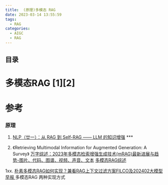 ```yaml
---
title:  (原理)多模态 RAG
date: 2023-03-14 13:55:59
tags:
  - RAG
categories: 
  - AIGC
  - RAG  
---
```


<p></p>
<!-- more -->

## 目录
<!-- toc -->

# 多模态RAG [1][2]



# 参考
### 原理
1. [NLP（廿一）：从 RAG 到 Self-RAG —— LLM 的知识增强](https://zhuanlan.zhihu.com/p/661465330?utm_id=0) *** 

2. 《Retrieving Multimodal Information for Augmented Generation: A Survey》
   [万字综述：2023年多模态检索增强生成技术(mRAG)最新进展与趋势-图片、代码、图谱、视频、声音、文本](https://zhuanlan.zhihu.com/p/665078079) 
   [多模态RAG综述](https://zhuanlan.zhihu.com/p/678812531)
   

1xx. [朴素多模态RAG如何实现？兼看RAG上下文过滤方案FILCO及202402大模型早报 ](https://mp.weixin.qq.com/s?__biz=MzAxMjc3MjkyMg==&mid=2648409004&idx=2&sn=7f36d3ff5e170442486a5d413373c563)    多模态RAG 两种实现方式

